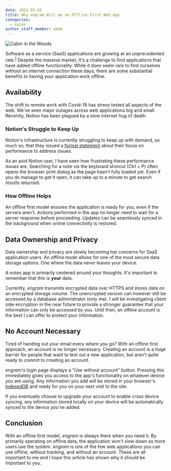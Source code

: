 ```yaml
---
date: 2021-03-01
title: Why engram Will be an Offline First Web App
categories:
  - sales
author_staff_member: adam
---
```


![Cabin in the Woods](https://images.unsplash.com/photo-1449158743715-0a90ebb6d2d8?ixid=MXwxMjA3fDB8MHxwaG90by1wYWdlfHx8fGVufDB8fHw%3D&ixlib=rb-1.2.1&auto=format&fit=crop&w=750&q=90)

Software as a service (SaaS) applications are growing at an unprecedented rate.<sup><a href="https://www.bmc.com/blogs/saas-growth-trends/">1</a></sup>  Despite the massive market, it's a challenge to find applications that have added offline functionality.  While it does seem rare to find ourselves without an internet connection these days, there are some substantial benefits to having your application work offline.

## Availability

The shift to remote work with Covid-19 has stress tested all aspects of the web.  We've seen major outages across web applications big and small.  Recently, Notion has been plagued by a slow internet hug of death.

### Notion's Struggle to Keep Up

Notion's infrastructure is currently struggling to keep up with demand, so much so, that they issued a [formal statement](https://www.notion.so/Focus-on-performance-reliability-89f937a6ccc04905b1dcfa878537e08d) about their focus on performance to address issues.

As an avid Notion user, I have seen how frustrating these performance issues are.  Searching for a note via the keyboard shorcut (Ctrl + P) often opens the browser print dialog as the page hasn't fully loaded yet.  Even if you do manage to get it open, it can take up to a minute to get search results returned.

### How Offline Helps

An offline first model ensures the application is ready for you, even if the servers aren't.  Actions performed in the app no longer need to wait for a server response before proceeding.  Updates can be seamlessly synced in the background when online connectivity is restored.

## Data Ownership and Privacy

Data ownership and privacy are slowly becoming top concerns for SaaS application users.  An offline mode allows for one of the most secure data storage options.  One where the data never leaves your device.

A notes app is primarily centered around your thoughts.  It's important to remember that this is **your** data.  

Currently, *engram* transmits encrypted data over HTTPS and stores data on an encrypted storage volume.  The unencrypted version can however still be accessed by a database administrator (only me).  I will be investigating client side encryption in the near future to provide a stronger guarantee that your information can only be accessed by you.  Until then, an offline account is the best I can offer to protect your information.

## No Account Necessary

Tired of handing out your email every where you go?  With an offline first approach, an account is no longer necessary.  Creating an account is a huge barrier for people that want to test out a new application, but aren't quite ready to commit to creating an account.

*engram*'s login page displays a "Use without account" button. Pressing this immediately gives you access to the app's functionality on whatever device you are using.  Any information you add will be stored in your browser's [IndexedDB](https://developer.mozilla.org/en-US/docs/Web/API/IndexedDB_API) and ready for you on your next visit to the site.  

If you eventually choose to upgrade your account to enable cross device syncing, any information stored locally on your device will be automatically synced to the device you've added.

## Conclusion

With an offline first model, *engram* is always there when you need it.  By primarily operating on offline data, the application won't slow down as more users use the system.  *engram* is one of the few web applications you can use offline, without tracking, and without an account.  These are all important to me and I hope this article has shown why it should be important to you.